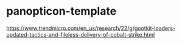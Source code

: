 # panopticon-template

https://www.trendmicro.com/en_us/research/22/g/gootkit-loaders-updated-tactics-and-fileless-delivery-of-cobalt-strike.html
